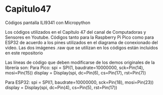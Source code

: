 # Capitulo47
Códigos pantalla ILI9341 con Micropython

Los códigos utilizados en el Capítulo 47 del canal de Computadoras y Sensores en Youtube.
Códigos tanto para la Raspberry Pi Pico como para ESP32 de acuerdo a los pines utilizados en el diagrama de conexionado del video.
Las dos imágenes .raw que se utilizan en los códigos están incluidos en este repositorio

Las líneas de código que deben modificarse de los demos originales de la librería son:
Para Pico:
spi = SPI(1, baudrate=10000000, sck=Pin(14), mosi=Pin(15))
display = Display(spi, dc=Pin(6), cs=Pin(17), rst=Pin(7))

Para ESP32:
spi = SPI(1, baudrate=10000000, sck=Pin(18), mosi=Pin(23))
display = Display(spi, dc=Pin(4), cs=Pin(5), rst=Pin(17))
